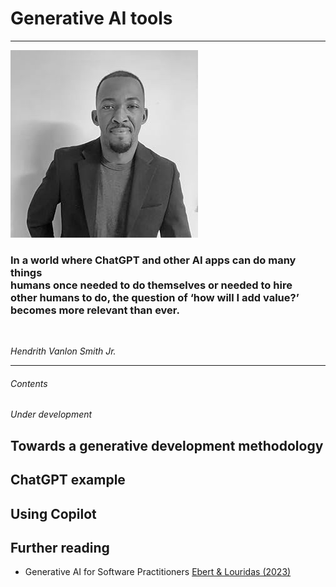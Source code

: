 # Generative AI tools

<hr class="splash">

![Hendrith Vanlon Smith Jr.](../images/hendrith_smith.png)

### In a world where ChatGPT and other AI apps can do many things <br/>humans once needed to do themselves or needed to hire <br/>other humans to do, the question of ‘how will I add value?’ <br/>becomes more relevant than ever.

<br/>

*Hendrith Vanlon Smith Jr.*

<hr class="splash">


###### Contents

*Under development*

## Towards a generative development methodology

## ChatGPT example

## Using Copilot 

## Further reading

* Generative AI for Software Practitioners [Ebert & Louridas (2023)](https://doi.org/10.1109/MS.2023.3265877)


